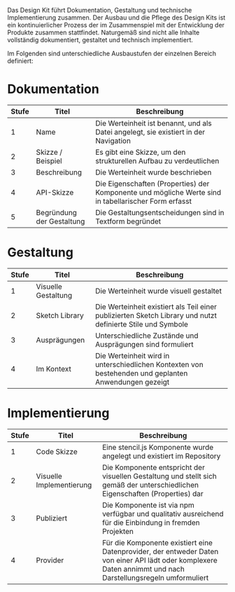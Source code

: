 Das Design Kit führt Dokumentation, Gestaltung und technische Implementierung zusammen. Der Ausbau und die Pflege des Design Kits ist ein kontinuierlicher Prozess der im Zusammenspiel mit der Entwicklung der Produkte zusammen stattfindet. Naturgemäß sind nicht alle Inhalte vollständig dokumentiert, gestaltet und technisch implementiert.

Im Folgenden sind unterschiedliche Ausbaustufen der einzelnen Bereich definiert:


# Dokumentation

Stufe|Titel|Beschreibung
---|---|---
1 | Name | Die Werteinheit ist benannt, und als Datei angelegt, sie existiert in der Navigation
2 | Skizze / Beispiel         | Es gibt eine Skizze, um den strukturellen Aufbau zu verdeutlichen     
3 | Beschreibung              | Die Werteinheit wurde beschrieben                                     
4 | API-Skizze                | Die Eigenschaften (Properties) der Komponente und mögliche Werte sind in tabellarischer Form erfasst
5 | Begründung der Gestaltung | Die Gestaltungsentscheidungen sind in Textform begründet

# Gestaltung

Stufe|Titel|Beschreibung
---|---|---
1 | Visuelle Gestaltung | Die Werteinheit wurde visuell gestaltet
| 2 | Sketch Library      | Die Werteinheit existiert als Teil einer publizierten Sketch Library und nutzt definierte Stile und Symbole
| 3 | Ausprägungen        | Unterschiedliche Zustände und Ausprägungen sind formuliert
| 4 | Im Kontext          | Die Werteinheit wird in unterschiedlichen Kontexten von bestehenden und geplanten Anwendungen gezeigt

# Implementierung

Stufe|Titel|Beschreibung
---|---|---
1 | Code Skizze              | Eine stencil.js Komponente wurde angelegt und existiert im Repository
2 | Visuelle Implementierung | Die Komponente entspricht der visuellen Gestaltung und stellt sich gemäß der unterschiedlichen Eigenschaften (Properties) dar
3 | Publiziert               | Die Komponente ist via npm verfügbar und qualitativ ausreichend für die Einbindung in fremden Projekten
4 | Provider                 | Für die Komponente existiert eine Datenprovider, der entweder Daten von einer API lädt oder komplexere Daten annimmt und nach Darstellungsregeln umformuliert

